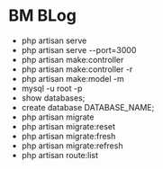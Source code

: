 # BM BLog 

- php artisan serve
- php artisan serve --port=3000
- php artisan make:controller
- php artisan make:controller -r
- php artisan make:model -m
- mysql -u root -p
- show databases;
- create database DATABASE_NAME;
- php artisan migrate
- php artisan migrate:reset
- php artisan migrate:fresh
- php artisan migrate:refresh
- php artisan route:list